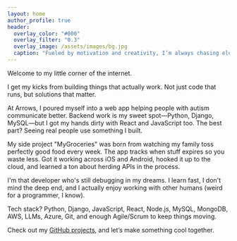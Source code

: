```yaml
---
layout: home
author_profile: true
header:
  overlay_color: "#000"
  overlay_filter: "0.3"
  overlay_image: /assets/images/bg.jpg
  caption: "Fueled by motivation and creativity, I’m always chasing elegant solutions and great dad jokes."
---
```


Welcome to my little corner of the internet.

I get my kicks from building things that actually work. Not just code that runs, but solutions that matter.

At Arrows, I poured myself into a web app helping people with autism communicate better. Backend work is my sweet spot—Python, Django, MySQL—but I got my hands dirty with React and JavaScript too. The best part? Seeing real people use something I built.

My side project "MyGroceries" was born from watching my family toss perfectly good food every week. The app tracks when stuff expires so you waste less. Got it working across iOS and Android, hooked it up to the cloud, and learned a ton about herding APIs in the process.

I'm that developer who's still debugging in my dreams. I learn fast, I don't mind the deep end, and I actually enjoy working with other humans (weird for a programmer, I know).

Tech stack? Python, Django, JavaScript, React, Node.js, MySQL, MongoDB, AWS, LLMs, Azure, Git, and enough Agile/Scrum to keep things moving.

Check out my [GitHub projects](https://github.com/daviddor95), and let’s make something cool together.
